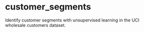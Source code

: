 # customer_segments
Identify customer segments with unsupervised learning in the UCI wholesale customers dataset.
